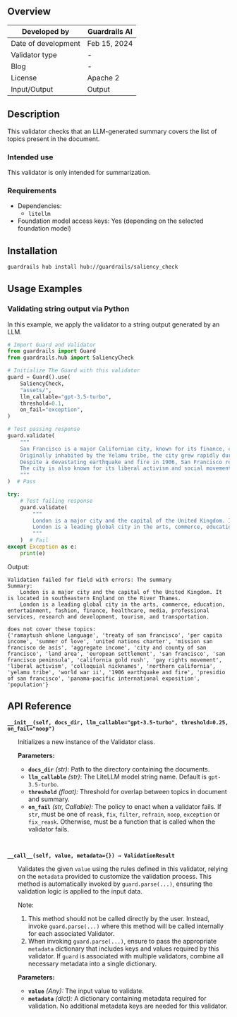 ## Overview

| Developed by | Guardrails AI |
| --- | --- |
| Date of development | Feb 15, 2024 |
| Validator type | - |
| Blog | - |
| License | Apache 2 |
| Input/Output | Output |

## Description

This validator checks that an LLM-generated summary covers the list of topics present in the document.

### Intended use

This validator is only intended for summarization. 

### Requirements
- Dependencies:
    * `litellm`
- Foundation model access keys: Yes (depending on the selected foundation model)

## Installation

```bash
guardrails hub install hub://guardrails/saliency_check
```

## Usage Examples

### Validating string output via Python

In this example, we apply the validator to a string output generated by an LLM.

```python
# Import Guard and Validator
from guardrails import Guard
from guardrails.hub import SaliencyCheck

# Initialize The Guard with this validator
guard = Guard().use(
    SaliencyCheck,
    "assets/",
    llm_callable="gpt-3.5-turbo",
    threshold=0.1,
    on_fail="exception",
)

# Test passing response
guard.validate(
    """
    San Francisco is a major Californian city, known for its finance, culture, and density. 
    Originally inhabited by the Yelamu tribe, the city grew rapidly during the Gold Rush and became a major West Coast port. 
    Despite a devastating earthquake and fire in 1906, San Francisco rebuilt and played significant roles in World War II and international relations. 
    The city is also known for its liberal activism and social movements.
    """
)  # Pass

try:
    # Test failing response
    guard.validate(
        """
        London is a major city and the capital of the United Kingdom. It is located in southeastern England on the River Thames.
        London is a leading global city in the arts, commerce, education, entertainment, fashion, finance, healthcare, media, professional services, research and development, tourism, and transportation.
        """
    )  # Fail
except Exception as e:
    print(e)
```
Output:
```console
Validation failed for field with errors: The summary 
Summary: 
    London is a major city and the capital of the United Kingdom. It is located in southeastern England on the River Thames.
    London is a leading global city in the arts, commerce, education, entertainment, fashion, finance, healthcare, media, professional services, research and development, tourism, and transportation.
        
does not cover these topics:
{'ramaytush ohlone language', 'treaty of san francisco', 'per capita income', 'summer of love', 'united nations charter', 'mission san francisco de asís', 'aggregate income', 'city and county of san francisco', 'land area', 'european settlement', 'san francisco', 'san francisco peninsula', 'california gold rush', 'gay rights movement', 'liberal activism', 'colloquial nicknames', 'northern california', 'yelamu tribe', 'world war ii', '1906 earthquake and fire', 'presidio of san francisco', 'panama-pacific international exposition', 'population'}
```

## API Reference

**`__init__(self, docs_dir, llm_callable="gpt-3.5-turbo", threshold=0.25, on_fail="noop")`**
<ul>

Initializes a new instance of the Validator class.

**Parameters:**

- **`docs_dir`** _(str):_ Path to the directory containing the documents.
- **`llm_callable`** _(str)_: The LiteLLM model string name. Default is `gpt-3.5-turbo`.
- **`threshold`** _(float):_ Threshold for overlap between topics in document and summary.
- **`on_fail`** *(str, Callable):* The policy to enact when a validator fails. If `str`, must be one of `reask`, `fix`, `filter`, `refrain`, `noop`, `exception` or `fix_reask`. Otherwise, must be a function that is called when the validator fails.

</ul>

<br>

**`__call__(self, value, metadata={}) → ValidationResult`**

<ul>

Validates the given `value` using the rules defined in this validator, relying on the `metadata` provided to customize the validation process. This method is automatically invoked by `guard.parse(...)`, ensuring the validation logic is applied to the input data.

Note:

1. This method should not be called directly by the user. Instead, invoke `guard.parse(...)` where this method will be called internally for each associated Validator.
2. When invoking `guard.parse(...)`, ensure to pass the appropriate `metadata` dictionary that includes keys and values required by this validator. If `guard` is associated with multiple validators, combine all necessary metadata into a single dictionary.

**Parameters:**

- **`value`** *(Any):* The input value to validate.
- **`metadata`** *(dict):* A dictionary containing metadata required for validation. No additional metadata keys are needed for this validator.

</ul>
